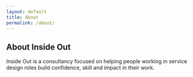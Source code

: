 ```yaml
---
layout: default
title: About
permalink: /about/
---
```


<section class="about__section">
  <div class="site__container">
    <h2 class="about__title">About Inside Out</h2>
    <p class="about__text">Inside Out is a consultancy focused on helping people working in service design roles build confidence, skill and impact in their work.</p>
  </div>
</section>
